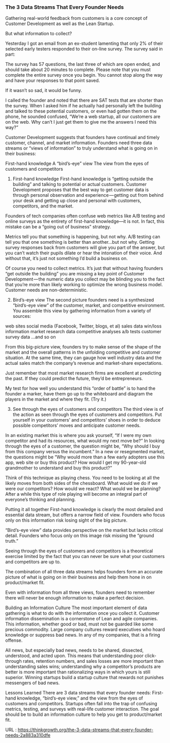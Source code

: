 ### The 3 Data Streams That Every Founder Needs
Gathering real-world feedback from customers is a core concept of Customer Development as well as the Lean Startup.

But what information to collect?

Yesterday I got an email from an ex-student lamenting that only 2% of their selected early testers responded to their on-line survey. The survey said in part:

The survey has 57 questions, the last three of which are open ended, and should take about 20 minutes to complete. Please note that you must complete the entire survey once you begin. You cannot stop along the way and have your responses to that point saved.

If it wasn’t so sad, it would be funny.

I called the founder and noted that there are SAT tests that are shorter than the survey. When I asked him if he actually had personally left the building and talked to these potential customers, or even had gotten them on the phone, he sounded confused, “We’re a web startup, all our customers are on the web. Why can’t I just get them to give me the answers I need this way?”

Customer Development suggests that founders have continual and timely customer, channel, and market information. Founders need three data streams or “views of information” to truly understand what is going on in their business:

First-hand knowledge
A “bird’s-eye” view
The view from the eyes of customers and competitors

1. First-hand knowledge
First-hand knowledge is “getting outside the building” and talking to potential or actual customers. Customer Development proposes that the best way to get customer data is through personal observation and experience — getting out from behind your desk and getting up close and personal with customers, competitors, and the market.

Founders of tech companies often confuse web metrics like A/B testing and online surveys as the entirety of first-hand knowledge—it is not.
In fact, this mistake can be a “going out of business” strategy.
  
Metrics tell you that something is happening, but not why. A/B testing can tell you that one something is better than another…but not why. Getting survey responses back from customers will give you part of the answer, but you can’t watch their pupils dilate or hear the intonation of their voice. And without that, it’s just not something I’d build a business on.

Of course you need to collect metrics. It’s just that without having founders “get outside the building” you are missing a key point of Customer Development — the numeric data you collect may be blinding you to the fact that you’re more than likely working to optimize the wrong business model. Customer needs are non-deterministic.

2. Bird’s-eye view
The second picture founders need is a synthesized “bird’s-eye view” of the customer, market, and competitive environment. You assemble this view by gathering information from a variety of sources:

web sites
social media (Facebook, Twitter, blogs, et al)
sales data
win/loss information
market research data
competitive analyses
a/b tests
customer survey data
…and so on

From this big-picture view, founders try to make sense of the shape of the market and the overall patterns in the unfolding competitive and customer situation. At the same time, they can gauge how well industry data and the actual sales match the company’s revenue and market-share expectations.

Just remember that most market research firms are excellent at predicting the past. If they could predict the future, they’d be entrepreneurs.

My test for how well you understand this “order of battle” is to hand the founder a marker, have them go up to the whiteboard and diagram the players in the market and where they fit. (Try it.)

 3. See through the eyes of customers and competitors
The third view is of the action as seen through the eyes of customers and competitors. Put yourself in your customers’ and competitors’ shoes in order to deduce possible competitors’ moves and anticipate customer needs.

In an existing market this is where you ask yourself, “If I were my own competitor and had its resources, what would my next move be?”
In looking through the eyes of a customer, the question might be, “Why should I buy from this company versus the incumbent.”
In a new or resegmented market, the questions might be “Why would more than a few early adopters use this app, web site or buy this product? How would I get my 90-year-old grandmother to understand and buy this product?”

Think of this technique as playing chess. You need to be looking at all the likely moves from both sides of the chessboard. What would we do if we were our competitors? How would we react? What would we be planning? After a while this type of role playing will become an integral part of everyone’s thinking and planning.

Putting it all together
First-hand knowledge is clearly the most detailed and essential data stream, but offers a narrow field of view. Founders who focus only on this information risk losing sight of the big picture.

“Bird’s-eye view” data provides perspective on the market but lacks critical detail. Founders who focus only on this image risk missing the “ground truth.”

Seeing through the eyes of customers and competitors is a theoretical exercise limited by the fact that you can never be sure what your customers and competitors are up to.

The combination of all three data streams helps founders form an accurate picture of what is going on in their business and help them hone in on product/market fit.  

Even with information from all three views, founders need to remember there will never be enough information to make a perfect decision.

Building an Information Culture
The most important element of data gathering is what to do with the information once you collect it. Customer information dissemination is a cornerstone of Lean and agile companies. This information, whether good or bad, must not be guarded like some precious commodity. Large company cultures reward executives who hoard knowledge or suppress bad news. In any of my companies, that is a firing offense.

All news, but especially bad news, needs to be shared, dissected, understood, and acted upon.
This means that understanding poor click-through rates, retention numbers, and sales losses are more important than understanding sales wins; understanding why a competitor’s products are better is more important than rationalizing ways in which yours is still superior. Winning startups build a startup culture that rewards not punishes messengers of bad news.

Lessons Learned
There are 3 data streams that every founder needs: First-hand knowledge, “bird’s-eye view,” and the view from the eyes of customers and competitors.
Startups often fall into the trap of confusing metrics, testing, and surveys with real-life customer interaction.
The goal should be to build an information culture to help you get to product/market fit.

URL : https://thinkgrowth.org/the-3-data-streams-that-every-founder-needs-2a883a310dfe